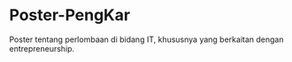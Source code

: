 # Poster-PengKar
Poster tentang perlombaan di bidang IT, khususnya yang berkaitan dengan entrepreneurship.
